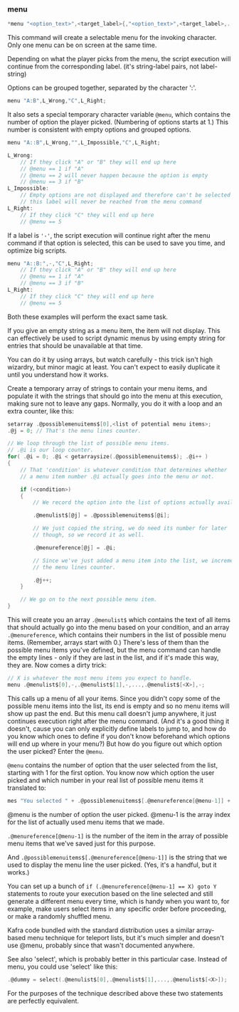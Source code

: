 ### menu
```c
*menu "<option_text>",<target_label>{,"<option_text>",<target_label>,...};
```

This command will create a selectable menu for the invoking character. Only one
menu can be on screen at the same time.

Depending on what the player picks from the menu, the script execution will
continue from the corresponding label. (it's string-label pairs, not label-
string)

Options can be grouped together, separated by the character ':'.

```c
menu "A:B",L_Wrong,"C",L_Right;
```

It also sets a special temporary character variable `@menu`, which contains the
number of option the player picked. (Numbering of options starts at 1.)
This number is consistent with empty options and grouped options.

```c
menu "A::B",L_Wrong,"",L_Impossible,"C",L_Right;

L_Wrong:
	// If they click "A" or "B" they will end up here
	// @menu == 1 if "A"
	// @menu == 2 will never happen because the option is empty
	// @menu == 3 if "B"
L_Impossible:
	// Empty options are not displayed and therefore can't be selected
	// this label will never be reached from the menu command
L_Right:
	// If they click "C" they will end up here
	// @menu == 5
```

If a label is `'-'`, the script execution will continue right after the menu
command if that option is selected, this can be used to save you time, and
optimize big scripts.

```c
menu "A::B:",-,"C",L_Right;
	// If they click "A" or "B" they will end up here
	// @menu == 1 if "A"
	// @menu == 3 if "B"
L_Right:
	// If they click "C" they will end up here
	// @menu == 5
```

Both these examples will perform the exact same task.

If you give an empty string as a menu item, the item will not display. This
can effectively be used to script dynamic menus by using empty string for
entries that should be unavailable at that time.

You can do it by using arrays, but watch carefully - this trick isn't high
wizardry, but minor magic at least. You can't expect to easily duplicate it
until you understand how it works.

Create a temporary array of strings to contain your menu items, and populate it
with the strings that should go into the menu at this execution, making sure not
to leave any gaps. Normally, you do it with a loop and an extra counter, like
this:

```c
setarray .@possiblemenuitems$[0],<list of potential menu items>;
.@j = 0; // That's the menu lines counter.

// We loop through the list of possible menu items.
// .@i is our loop counter.
for( .@i = 0; .@i < getarraysize(.@possiblemenuitems$); .@i++ )
{
	// That 'condition' is whatever condition that determines whether
	// a menu item number .@i actually goes into the menu or not.

	if (<condition>)
	{
		// We record the option into the list of options actually available.

		.@menulist$[@j] = .@possiblemenuitems$[@i];

		// We just copied the string, we do need its number for later
		// though, so we record it as well.

		.@menureference[@j] = .@i;

		// Since we've just added a menu item into the list, we increment
		// the menu lines counter.

		.@j++;
	}

	// We go on to the next possible menu item.
}
```

This will create you an array `.@menulist$` which contains the text of all items
that should actually go into the menu based on your condition, and an array
`.@menureference`, which contains their numbers in the list of possible menu items.
(Remember, arrays start with 0.) There's less of them than the possible menu
items you've defined, but the menu command can handle the empty lines - only if
they are last in the list, and if it's made this way, they are. Now comes a
dirty trick:

```c
// X is whatever the most menu items you expect to handle.
menu .@menulist$[0],-,.@menulist$[1],-,...,.@menulist$[<X>],-;
```

This calls up a menu of all your items. Since you didn't copy some of the
possible menu items into the list, its end is empty and so no menu items will
show up past the end. But this menu call doesn't jump anywhere, it just
continues execution right after the menu command. (And it's a good thing it
doesn't, cause you can only explicitly define labels to jump to, and how do you
know which ones to define if you don't know beforehand which options will end up
where in your menu?)
But how do you figure out which option the user picked? Enter the `@menu`.

`@menu` contains the number of option that the user selected from the list,
starting with 1 for the first option. You know now which option the user picked
and which number in your real list of possible menu items it translated to:

```c
mes "You selected " + .@possiblemenuitems$[.@menureference[@menu-1]] + "!";
```

@menu is the number of option the user picked.
@menu-1 is the array index for the list of actually used menu items that we
made.

`.@menureference[@menu-1]` is the number of the item in the array of possible menu
items that we've saved just for this purpose.

And `.@possiblemenuitems$[.@menureference[@menu-1]]` is the string that we used to
display the menu line the user picked. (Yes, it's a handful, but it works.)

You can set up a bunch of `if (.@menureference[@menu-1] == X) goto Y` statements to
route your execution based on the line selected and still generate a different
menu every time, which is handy when you want to, for example, make users select
items in any specific order before proceeding, or make a randomly shuffled menu.

Kafra code bundled with the standard distribution uses a similar array-based
menu technique for teleport lists, but it's much simpler and doesn't use @menu,
probably since that wasn't documented anywhere.

See also 'select', which is probably better in this particular case. Instead of
menu, you could use 'select' like this:

```c
.@dummy = select(.@menulist$[0],.@menulist$[1],...,.@menulist$[<X>]);
```

For the purposes of the technique described above these two statements are
perfectly equivalent.
